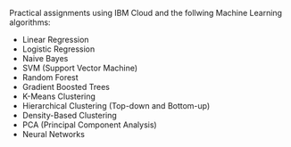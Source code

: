 Practical assignments using IBM Cloud and the follwing Machine Learning algorithms:
- Linear Regression
- Logistic Regression
- Naive Bayes
- SVM (Support Vector Machine)
- Random Forest
- Gradient Boosted Trees
- K-Means Clustering
- Hierarchical Clustering (Top-down and Bottom-up)
- Density-Based Clustering
- PCA (Principal Component Analysis)
- Neural Networks
